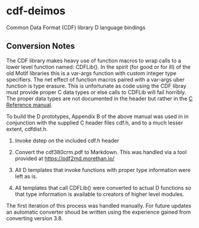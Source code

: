 # cdf-deimos
Common Data Format (CDF) library D language bindings


## Conversion Notes

The CDF library makes heavy use of function macros to wrap calls to a 
lower level function named: CDFLib().  In the spirit (for good or for ill)
of the old Motif libraries this is a var-args function with custom integer
type specifiers.  The net effect of function macros paired with a var-args
uber function is type erasure.  This is unfortunate as code using the 
CDF libray must provide proper C data types or else calls to CDFLib
will fail horribly.  The proper data types are not documented in the header
but rather in the [C Reference manual](https://spdf.gsfc.nasa.gov/pub/software/cdf/doc/cdf380/cdf380crm.pdf).

To build the D prototypes, Appendix B of the above manual was used in 
in conjunction with the supplied C header files cdf.h, and to a much 
lesser extent, cdfdist.h. 
 
1. Invoke dstep on the included cdf.h header
    
2. Convert the cdf380crm.pdf to Markdown.  This was handled via a tool
   provided at https://pdf2md.morethan.io/
   
3. All D templates that invoke functions with proper type information 
   were left as is.
 
4. All templates that call CDFLib() were converted to actual D functions
   so that type information is available to creators of higher level
   modules.

The first iteration of this process was handled manually.  For future 
updates an automatic converter shoud be written using the experience 
gained from converting version 3.8. 
